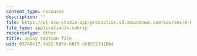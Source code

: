 ```yaml
---
content_type: resource
description: ''
file: https://ol-ocw-studio-app-production.s3.amazonaws.com/courses/8-01sc-classical-mechanics-fall-2016/03748e17fa825d3db6f5b682f2341bb4_sgymEX-4FxE.vtt
file_type: application/x-subrip
resourcetype: Other
title: 3play caption file
uid: 03748e17-fa82-5d3d-b6f5-b682f2341bb4
---
```

